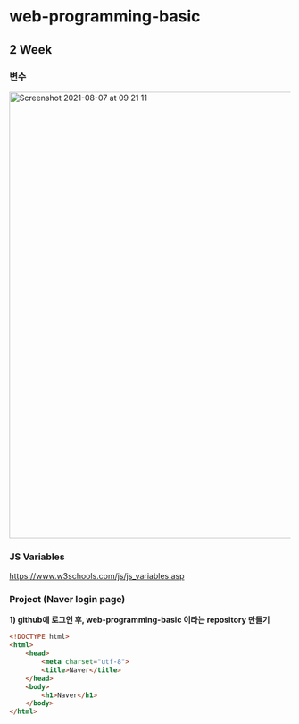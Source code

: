 # web-programming-basic

## 2 Week

### 변수
<img width="798" alt="Screenshot 2021-08-07 at 09 21 11" src="https://user-images.githubusercontent.com/86503646/128581756-f69a3dd6-0e87-48b0-bd29-f271b310ebda.png">

### JS Variables
https://www.w3schools.com/js/js_variables.asp

### Project (Naver login page)

**1) github에 로그인 후, web-programming-basic 이라는 repository 만들기**

```html
<!DOCTYPE html>
<html>
    <head>
        <meta charset="utf-8">
        <title>Naver</title>
    </head>
    <body>
        <h1>Naver</h1>
    </body>
</html>
```
